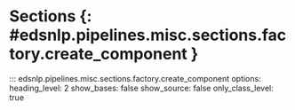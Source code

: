 # Sections {: #edsnlp.pipelines.misc.sections.factory.create_component }

::: edsnlp.pipelines.misc.sections.factory.create_component
    options:
        heading_level: 2
        show_bases: false
        show_source: false
        only_class_level: true
